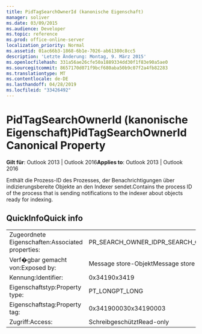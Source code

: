 ```yaml
---
title: PidTagSearchOwnerId (kanonische Eigenschaft)
manager: soliver
ms.date: 03/09/2015
ms.audience: Developer
ms.topic: reference
ms.prod: office-online-server
localization_priority: Normal
ms.assetid: 01ac66b3-1868-6b1e-7026-ab61380c8cc5
description: 'Letzte Änderung: Montag, 9. März 2015'
ms.openlocfilehash: 331a56ae26cfe50a1889334dd30f1f83e90a5ae0
ms.sourcegitcommit: 8657170d071f9bcf680aba50b9c07f2a4fb82283
ms.translationtype: MT
ms.contentlocale: de-DE
ms.lasthandoff: 04/28/2019
ms.locfileid: "33426492"
---
```

# <a name="pidtagsearchownerid-canonical-property"></a><span data-ttu-id="f76e3-103">PidTagSearchOwnerId (kanonische Eigenschaft)</span><span class="sxs-lookup"><span data-stu-id="f76e3-103">PidTagSearchOwnerId Canonical Property</span></span>

  
  
<span data-ttu-id="f76e3-104">**Gilt für**: Outlook 2013 | Outlook 2016</span><span class="sxs-lookup"><span data-stu-id="f76e3-104">**Applies to**: Outlook 2013 | Outlook 2016</span></span> 
  
<span data-ttu-id="f76e3-105">Enthält die Prozess-ID des Prozesses, der Benachrichtigungen über indizierungsbereite Objekte an den Indexer sendet.</span><span class="sxs-lookup"><span data-stu-id="f76e3-105">Contains the process ID of the process that is sending notifications to the indexer about objects ready for indexing.</span></span>
  
## <a name="quick-info"></a><span data-ttu-id="f76e3-106">QuickInfo</span><span class="sxs-lookup"><span data-stu-id="f76e3-106">Quick info</span></span>

|||
|:-----|:-----|
|<span data-ttu-id="f76e3-107">Zugeordnete Eigenschaften:</span><span class="sxs-lookup"><span data-stu-id="f76e3-107">Associated properties:</span></span>  <br/> |<span data-ttu-id="f76e3-108">PR_SEARCH_OWNER_ID</span><span class="sxs-lookup"><span data-stu-id="f76e3-108">PR_SEARCH_OWNER_ID</span></span>  <br/> |
|<span data-ttu-id="f76e3-109">Verf�gbar gemacht von:</span><span class="sxs-lookup"><span data-stu-id="f76e3-109">Exposed by:</span></span>  <br/> |<span data-ttu-id="f76e3-110">Message store-Objekt</span><span class="sxs-lookup"><span data-stu-id="f76e3-110">Message store object</span></span>  <br/> |
|<span data-ttu-id="f76e3-111">Kennung:</span><span class="sxs-lookup"><span data-stu-id="f76e3-111">Identifier:</span></span>  <br/> |<span data-ttu-id="f76e3-112">0x3419</span><span class="sxs-lookup"><span data-stu-id="f76e3-112">0x3419</span></span>  <br/> |
|<span data-ttu-id="f76e3-113">Eigenschaftstyp:</span><span class="sxs-lookup"><span data-stu-id="f76e3-113">Property type:</span></span>  <br/> |<span data-ttu-id="f76e3-114">PT_LONG</span><span class="sxs-lookup"><span data-stu-id="f76e3-114">PT_LONG</span></span>  <br/> |
|<span data-ttu-id="f76e3-115">Eigenschaftstag:</span><span class="sxs-lookup"><span data-stu-id="f76e3-115">Property tag:</span></span>  <br/> |<span data-ttu-id="f76e3-116">0x34190003</span><span class="sxs-lookup"><span data-stu-id="f76e3-116">0x34190003</span></span>  <br/> |
|<span data-ttu-id="f76e3-117">Zugriff:</span><span class="sxs-lookup"><span data-stu-id="f76e3-117">Access:</span></span>  <br/> |<span data-ttu-id="f76e3-118">Schreibgeschützt</span><span class="sxs-lookup"><span data-stu-id="f76e3-118">Read-only</span></span>  <br/> |
   

